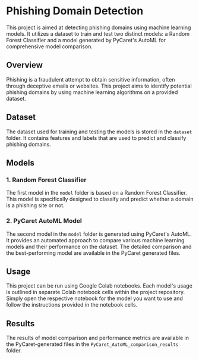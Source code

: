 # Phishing Domain Detection

This project is aimed at detecting phishing domains using machine learning models. It utilizes a dataset to train and test two distinct models: a Random Forest Classifier and a model generated by PyCaret's AutoML for comprehensive model comparison.

## Overview

Phishing is a fraudulent attempt to obtain sensitive information, often through deceptive emails or websites. This project aims to identify potential phishing domains by using machine learning algorithms on a provided dataset.

## Dataset

The dataset used for training and testing the models is stored in the `dataset` folder. It contains features and labels that are used to predict and classify phishing domains.

## Models

### 1. Random Forest Classifier

The first model in the `model` folder is based on a Random Forest Classifier. This model is specifically designed to classify and predict whether a domain is a phishing site or not.

### 2. PyCaret AutoML Model

The second model in the `model` folder is generated using PyCaret's AutoML. It provides an automated approach to compare various machine learning models and their performance on the dataset. The detailed comparison and the best-performing model are available in the PyCaret generated files.

## Usage

This project can be run using Google Colab notebooks. Each model's usage is outlined in separate Colab notebook cells within the project repository. Simply open the respective notebook for the model you want to use and follow the instructions provided in the notebook cells.

## Results

The results of model comparison and performance metrics are available in the PyCaret-generated files in the `PyCaret_AutoML_comparison_results` folder.

